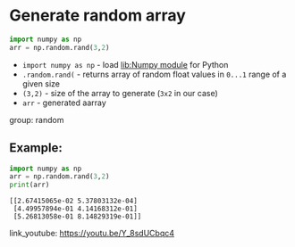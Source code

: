# Generate random array

```python
import numpy as np
arr = np.random.rand(3,2)
```

- `import numpy as np` - load [lib:Numpy module](/python-numpy/how-to-install-python-numpy-lib) for Python
- `.random.rand(` - returns array of random float values in `0...1` range of a given size
- `(3,2)` - size of the array to generate (`3x2` in our case)
- `arr` - generated aarray

group: random

## Example: 
```python
import numpy as np
arr = np.random.rand(3,2)
print(arr)
```
```
[[2.67415065e-02 5.37803132e-04]
 [4.49957894e-01 4.14168312e-01]
 [5.26813058e-01 8.14829319e-01]]

```

link_youtube: https://youtu.be/Y_8sdUCbqc4
